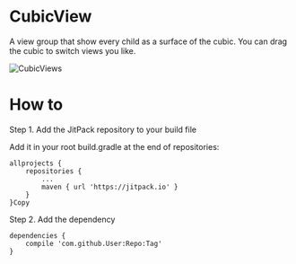 # CubicView
A view group that show every child as a surface of the cubic. You can drag the cubic to switch views you like.


![CubicViews](http://wx4.sinaimg.cn/large/74a5275cgy1fg71ajw70ug20u01hcx6z.gif)

# How to

Step 1. Add the JitPack repository to your build file

Add it in your root build.gradle at the end of repositories:

	allprojects {
		repositories {
			...
			maven { url 'https://jitpack.io' }
		}
	}Copy
Step 2. Add the dependency

	dependencies {
		compile 'com.github.User:Repo:Tag'
	}
